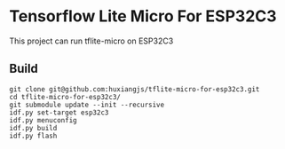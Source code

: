 # Tensorflow Lite Micro For ESP32C3
This project can run tflite-micro on ESP32C3

## Build
```shell
git clone git@github.com:huxiangjs/tflite-micro-for-esp32c3.git
cd tflite-micro-for-esp32c3/
git submodule update --init --recursive
idf.py set-target esp32c3
idf.py menuconfig
idf.py build
idf.py flash
```
